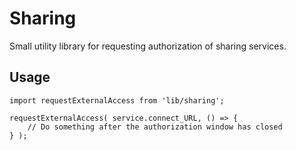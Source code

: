 Sharing
=========

Small utility library for requesting authorization of sharing services.

## Usage

```es6
import requestExternalAccess from 'lib/sharing';

requestExternalAccess( service.connect_URL, () => {
	// Do something after the authorization window has closed
} );
```
